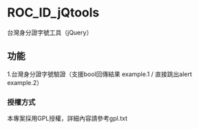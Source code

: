 ROC_ID_jQtools
================

台灣身分證字號工具（jQuery）

## 功能
1.台灣身分證字號驗證（支援bool回傳結果 example.1 / 直接跳出alert example.2）

### 授權方式
本專案採用GPL授權，詳細內容請參考gpl.txt